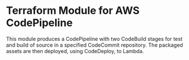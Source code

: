 # Terraform Module for AWS CodePipeline

This module produces a CodePipeline with two CodeBuild stages for test and build of source in a specified CodeCommit repository.
The packaged assets are then deployed, using CodeDeploy, to Lambda.